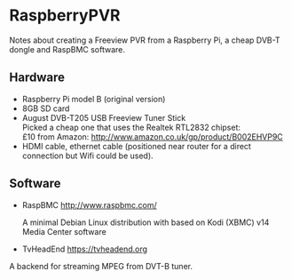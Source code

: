 RaspberryPVR
============

Notes about creating a Freeview PVR from a Raspberry Pi, a cheap DVB-T dongle and RaspBMC software.

Hardware
--------

-   Raspberry Pi model B (original version)
-   8GB SD card
-   August DVB-T205 USB Freeview Tuner Stick  
    Picked a cheap one that uses the Realtek RTL2832 chipset:  
    £10 from Amazon: http://www.amazon.co.uk/gp/product/B002EHVP9C
-   HDMI cable, ethernet cable (positioned near router for a direct connection but Wifi could be used).

Software
--------

-  RaspBMC http://www.raspbmc.com/
   
   A minimal Debian Linux distribution with based on Kodi (XBMC) v14 Media Center software

-  TvHeadEnd https://tvheadend.org
  
  A backend for streaming MPEG from DVT-B tuner.


